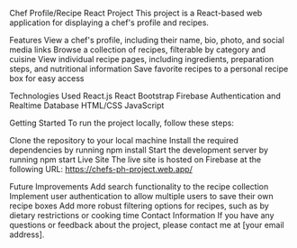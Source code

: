 Chef Profile/Recipe React Project
This project is a React-based web application for displaying a chef's profile and recipes.

Features
View a chef's profile, including their name, bio, photo, and social media links
Browse a collection of recipes, filterable by category and cuisine
View individual recipe pages, including ingredients, preparation steps, and nutritional information
Save favorite recipes to a personal recipe box for easy access

Technologies Used
React.js
React Bootstrap
Firebase Authentication and Realtime Database
HTML/CSS
JavaScript


Getting Started
To run the project locally, follow these steps:

Clone the repository to your local machine
Install the required dependencies by running npm install
Start the development server by running npm start
Live Site
The live site is hosted on Firebase at the following URL: https://chefs-ph-project.web.app/

Future Improvements
Add search functionality to the recipe collection
Implement user authentication to allow multiple users to save their own recipe boxes
Add more robust filtering options for recipes, such as by dietary restrictions or cooking time
Contact Information
If you have any questions or feedback about the project, please contact me at [your email address].
